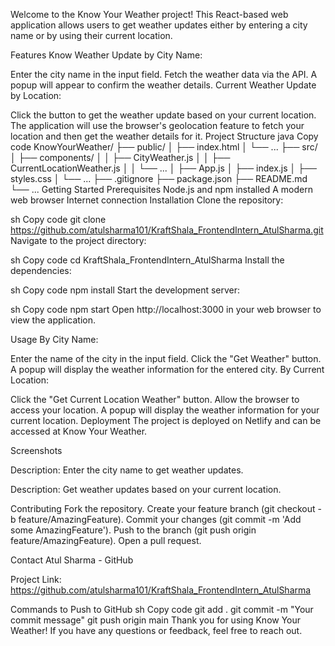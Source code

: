 Welcome to the Know Your Weather project! This React-based web application allows users to get weather updates either by entering a city name or by using their current location.

Features
Know Weather Update by City Name:

Enter the city name in the input field.
Fetch the weather data via the API.
A popup will appear to confirm the weather details.
Current Weather Update by Location:

Click the button to get the weather update based on your current location.
The application will use the browser's geolocation feature to fetch your location and then get the weather details for it.
Project Structure
java
Copy code
KnowYourWeather/
├── public/
│   ├── index.html
│   └── ...
├── src/
│   ├── components/
│   │   ├── CityWeather.js
│   │   ├── CurrentLocationWeather.js
│   │   └── ...
│   ├── App.js
│   ├── index.js
│   ├── styles.css
│   └── ...
├── .gitignore
├── package.json
├── README.md
└── ...
Getting Started
Prerequisites
Node.js and npm installed
A modern web browser
Internet connection
Installation
Clone the repository:

sh
Copy code
git clone https://github.com/atulsharma101/KraftShala_FrontendIntern_AtulSharma.git
Navigate to the project directory:

sh
Copy code
cd KraftShala_FrontendIntern_AtulSharma
Install the dependencies:

sh
Copy code
npm install
Start the development server:

sh
Copy code
npm start
Open http://localhost:3000 in your web browser to view the application.

Usage
By City Name:

Enter the name of the city in the input field.
Click the "Get Weather" button.
A popup will display the weather information for the entered city.
By Current Location:

Click the "Get Current Location Weather" button.
Allow the browser to access your location.
A popup will display the weather information for your current location.
Deployment
The project is deployed on Netlify and can be accessed at Know Your Weather.

Screenshots

Description: Enter the city name to get weather updates.


Description: Get weather updates based on your current location.

Contributing
Fork the repository.
Create your feature branch (git checkout -b feature/AmazingFeature).
Commit your changes (git commit -m 'Add some AmazingFeature').
Push to the branch (git push origin feature/AmazingFeature).
Open a pull request.


Contact
Atul Sharma - GitHub

Project Link: https://github.com/atulsharma101/KraftShala_FrontendIntern_AtulSharma

Commands to Push to GitHub
sh
Copy code
git add .
git commit -m "Your commit message"
git push origin main
Thank you for using Know Your Weather! If you have any questions or feedback, feel free to reach out.

